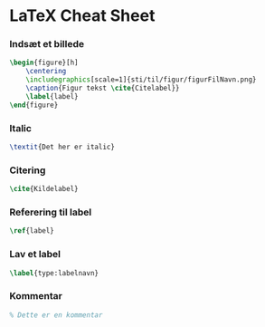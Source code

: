 # LaTeX Cheat Sheet

### Indsæt et billede

```latex
\begin{figure}[h]
    \centering
    \includegraphics[scale=1]{sti/til/figur/figurFilNavn.png}
    \caption{Figur tekst \cite{Citelabel}}
    \label{label}
\end{figure}
```

### Italic

```latex
\textit{Det her er italic}
```

### Citering

```latex
\cite{Kildelabel}
```

### Referering til label

```latex
\ref{label}
```

### Lav et label

```latex
\label{type:labelnavn}
```

### Kommentar

```latex
% Dette er en kommentar
```
